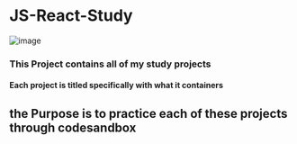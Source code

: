 # JS-React-Study
![image](https://user-images.githubusercontent.com/72669250/113892308-1a23dd00-9783-11eb-82dc-ea666748e5e6.png)


### This Project contains all of my study projects

#### Each project is titled specifically with what it containers

## the Purpose is to practice each of these projects through codesandbox

